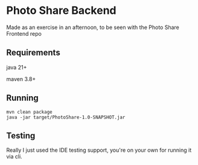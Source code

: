 # Photo Share Backend

Made as an exercise in an afternoon, to be seen with the Photo Share Frontend repo

## Requirements
java 21+

maven 3.8+

## Running
```
mvn clean package
java -jar target/PhotoShare-1.0-SNAPSHOT.jar
```

## Testing

Really I just used the IDE testing support, you're on your own for running it via cli.
